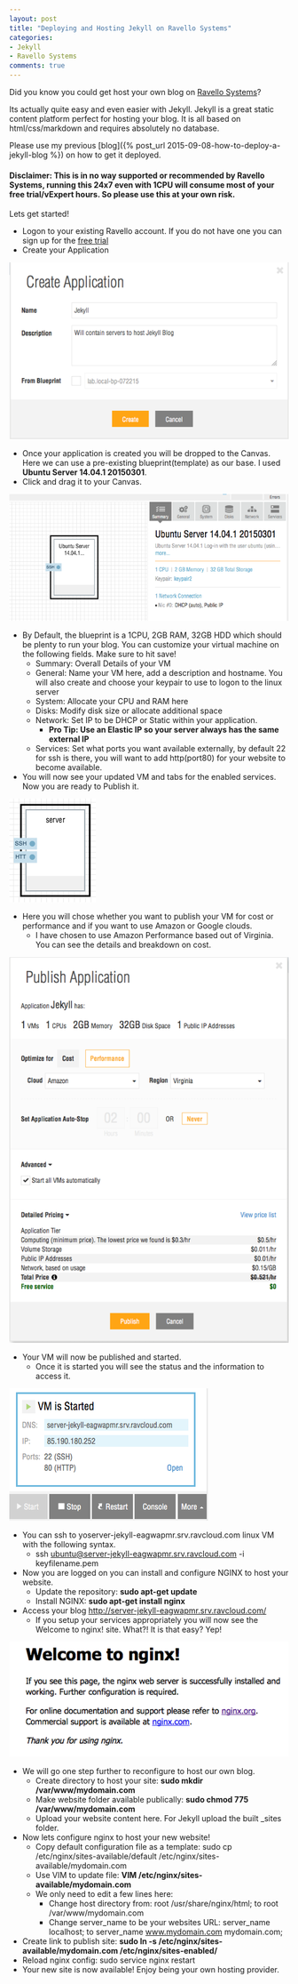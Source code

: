 ```yaml
---
layout: post
title: "Deploying and Hosting Jekyll on Ravello Systems"
categories:
- Jekyll
- Ravello Systems
comments: true
---
```

Did you know you could get host your own blog on [Ravello Systems](http://ravellosystems.com/)?

Its actually quite easy and even easier with Jekyll. Jekyll is a great static content platform perfect for hosting your blog. It is all based on html/css/markdown and requires absolutely no database.

Please use my previous [blog]({% post_url 2015-09-08-how-to-deploy-a-jekyll-blog %}) on how to get it deployed.

#### **Disclaimer**: This is in no way supported or recommended by Ravello Systems, running this 24x7 even with 1CPU will consume most of your free trial/vExpert hours. So please use this at your own risk.

Lets get started!

- Logon to your existing Ravello account. If you do not have one you can sign up for the [free trial](https://www.ravellosystems.com/free-trial-description)
- Create your Application

![](/images/createapplication.png)

- Once your application is created you will be dropped to the Canvas. Here we can use a pre-existing blueprint(template) as our base. I used **Ubuntu Server 14.04.1 20150301**.
- Click and drag it to your Canvas.

![](/images/blueprintcanvas.png)

- By Default, the blueprint is a 1CPU, 2GB RAM, 32GB HDD which should be plenty to run your blog. You can customize your virtual machine on the following fields. Make sure to hit save!
   - Summary: Overall Details of your VM
   - General: Name your VM here, add a description and hostname. You will also create and choose your keypair to use to logon to the linux server
   - System: Allocate your CPU and RAM here
   - Disks: Modify disk size or allocate additional space
   - Network: Set IP to be DHCP or Static within your application.
      - **Pro Tip: Use an Elastic IP so your server always has the same external IP**
   - Services: Set what ports you want available externally, by default 22 for ssh is there, you will want to add http(port80) for your website to become available.
- You will now see your updated VM and tabs for the enabled services. Now you are ready to Publish it.

![](/images/canvasvm.png)

- Here you will chose whether you want to publish your VM for cost or performance and if you want to use Amazon or Google clouds.
  - I have chosen to use Amazon Performance based out of Virginia. You can see the details and breakdown on cost.

 ![](/images/publishvm.png)

- Your VM will now be published and started.
  - Once it is started you will see the status and the information to access it.

![](/images/startedvm.png)

- You can ssh to yoserver-jekyll-eagwapmr.srv.ravcloud.com linux VM with the following syntax.
  - ssh ubuntu@server-jekyll-eagwapmr.srv.ravcloud.com -i keyfilename.pem
- Now you are logged on you can install and configure NGINX to host your website.
   - Update the repository: **sudo apt-get update**
   - Install NGINX: **sudo apt-get install nginx**
- Access your blog http://server-jekyll-eagwapmr.srv.ravcloud.com/
   - If you setup your services appropriately you will now see the Welcome to nginx! site. What?! It is that easy? Yep!

![](/images/welcometonginx.png)

- We will go one step further to reconfigure to host our own blog.
   - Create directory to host your site: **sudo mkdir /var/www/mydomain.com**
   - Make website folder available publically: **sudo chmod 775 /var/www/mydomain.com**
   - Upload your website content here. For Jekyll upload the built \_sites folder.
- Now lets configure nginx to host your new website!
   - Copy default configuration file as a template: sudo cp /etc/nginx/sites-available/default /etc/nginx/sites-available/mydomain.com
   - Use VIM to update file: **VIM /etc/nginx/sites-available/mydomain.com**
   - We only need to edit a few lines here:
      - Change host directory from: root /usr/share/nginx/html; to root /var/www/mydomain.com
      - Change server_name to be your websites URL: server_name localhost; to server_name www.mydomain.com mydomain.com;
- Create link to publish site: **sudo ln -s /etc/nginx/sites-available/mydomain.com /etc/nginx/sites-enabled/**
- Reload nginx config: sudo service nginx restart
- Your new site is now available! Enjoy being your own hosting provider.
